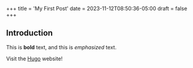 +++
title = 'My First Post'
date = 2023-11-12T08:50:36-05:00
draft = false
+++
## Introduction

This is **bold** text, and this is *emphasized* text.

Visit the [Hugo](https://gohugo.io) website!
